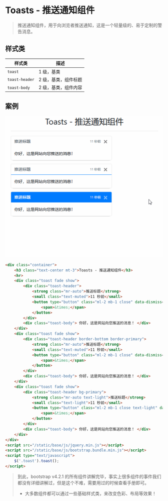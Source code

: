 # Toasts - 推送通知组件

> 推送通知组件，用于向浏览者推送通知，这是一个轻量级的、易于定制的警告消息。

## 样式类

| 样式类         | 描述                 |
| -------------- | -------------------- |
| `toast`        | 1 级，基类           |
| `toast-header` | 2 级，基类，组件标题 |
| `toast-body`   | 2 级，基类，组件内容 |

## 案例

![推送通知组件](./static/推送通知组件.gif)

```html
<div class="container">
    <h3 class="text-center mt-3">Toasts - 推送通知组件</h3>
    <hr>
    <div class="toast fade show">
        <div class="toast-header">
            <strong class="mr-auto">推送标题</strong>
            <small class="text-muted">11 秒前</small>
            <button type="button" class="ml-2 mb-1 close" data-dismiss="toast">
                <span>&times;</span>
            </button>
        </div>
        <div class="toast-body"> 你好，这是网站向您推送的消息！ </div>
    </div>
    <div class="toast fade show">
        <div class="toast-header border-bottom border-primary">
            <strong class="mr-auto">推送标题</strong>
            <small class="text-muted">11 秒前</small>
            <button type="button" class="ml-2 mb-1 close" data-dismiss="toast">
                <span>&times;</span>
            </button>
        </div>
        <div class="toast-body"> 你好，这是网站向您推送的消息！ </div>
    </div>
    <div class="toast fade show">
        <div class="toast-header bg-primary">
            <strong class="mr-auto text-light">推送标题</strong>
            <small class="text-light">11 秒前</small>
            <button type="button" class="ml-2 mb-1 close text-light" data-dismiss="toast">
                <span>&times;</span>
            </button>
        </div>
        <div class="toast-body"> 你好，这是网站向您推送的消息！ </div>
    </div>
</div>
<script src="/static/base/js/jquery.min.js"></script>
<script src="/static/base/js/bootstrap.bundle.min.js"></script>
<script type="text/javascript">
    $('.toast').toast();
</script>
```

> 到此，bootstrap v4.2.1 的所有组件讲解完毕，事实上很多组件的事件我们都没有详细讲解过，但是这个不难，需要用过的时候查看手册即可。
>
> - 大多数组件都可以通过一些基础样式类，来改变色彩、布局等效果！

